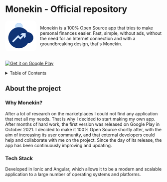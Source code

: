 # Monekin - Official repository

<style>
    div.intro{
        display: flex; 
        align-items: center
    }

    div.intro img{
        border-radius: 12px
    }

    div.intro p {
        margin: 0; 
        margin-left: 12px
    }

    @media screen and (max-width: 480px){
        div.intro {
            flex-direction: column;
        }

        div.intro p {
            text-align: center;
            margin-top: 10px
        }
    }
</style>

<div class="intro">

<img src="src/assets/resources/appIcon.png" alt="Logo" width="100" height="100" >

<p>
    Monekin is a 100% Open Source app that tries to make personal finances easier. Fast, simple, without ads, without the need for an Internet connection and with a groundbreaking design, that's Monekin.
</p>
</div>

<style>
    .marketplaces-badgets{
        margin-top: 16px; 
        display: flex; 
        flex-wrap: wrap;
        align-items: stretch
    }
</style>

<div class="marketplaces-badgets">

[<img src="https://play.google.com/intl/en_us/badges/images/generic/en-play-badge.png"
     alt="Get it on Google Play"
     height="80">](https://play.google.com/store/apps/details?id=com.monekin.app)

</div>

<!-- TABLE OF CONTENTS -->
<details>
  <summary>Table of Contents</summary>
  <ol>
    <li>
      <a href="#about-the-project">About The Project</a>
      <ul>
        <li><a href="#built-with">Tech Stack</a></li>
      </ul>
    </li>
    <li><a href="#contact">Contact</a></li>

  </ol>
</details>

## About the project

### Why Monekin?

After a lot of research on the marketplaces I could not find any application that met all my needs. That is why I decided to start making my own app. After months of hard work, the first version was released on Google Play in October 2021. I decided to make it 100% Open Source shortly after, with the aim of increasing its user community, and that external developers could help and collaborate with me on the project. Since the day of its release, the app has been continuously improving and updating.

### Tech Stack

Developed in Ionic and Angular, which allows it to be a modern and scalable application to a large number of operating systems and platforms.
